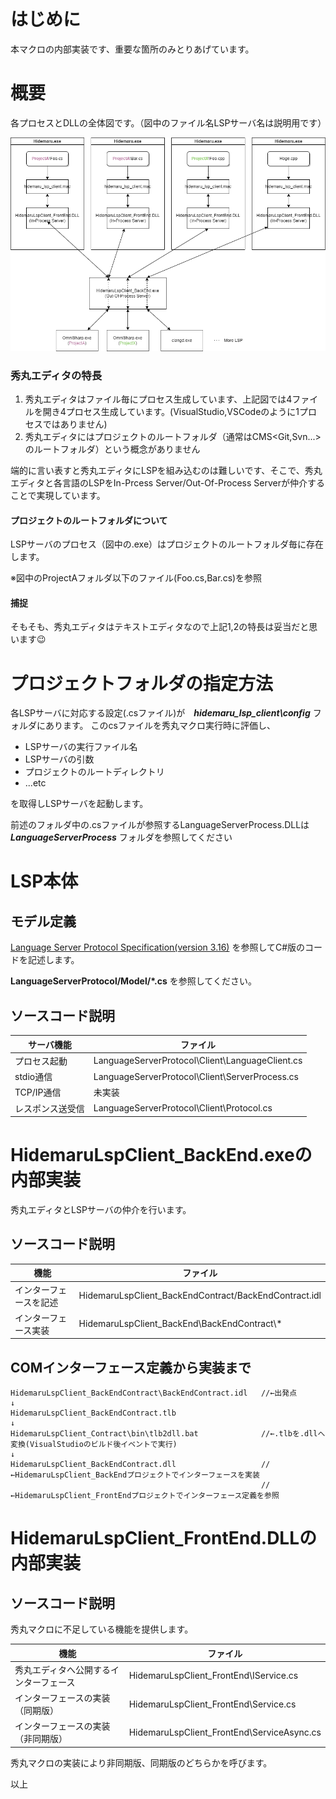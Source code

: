 ﻿# はじめに

本マクロの内部実装です、重要な箇所のみとりあげています。

# 概要

各プロセスとDLLの全体図です。（図中のファイル名LSPサーバ名は説明用です）

![概要](assets/Overview.drawio.png "概要")

### 秀丸エディタの特長

1. 秀丸エディタはファイル毎にプロセス生成しています、上記図では4ファイルを開き4プロセス生成しています。(VisualStudio,VSCodeのように1プロセスではありません)
2. 秀丸エディタにはプロジェクトのルートフォルダ（通常はCMS<Git,Svn...>のルートフォルダ）という概念がありません

端的に言い表すと秀丸エディタにLSPを組み込むのは難しいです、そこで、秀丸エディタと各言語のLSPをIn-Prcess Server/Out-Of-Process Serverが仲介することで実現しています。

#### プロジェクトのルートフォルダについて

LSPサーバのプロセス（図中の.exe）はプロジェクトのルートフォルダ毎に存在します。

※図中のProjectAフォルダ以下のファイル(Foo.cs,Bar.cs)を参照


#### 捕捉
そもそも、秀丸エディタはテキストエディタなので上記1,2の特長は妥当だと思います😉

# プロジェクトフォルダの指定方法

各LSPサーバに対応する設定(.csファイル)が　***hidemaru_lsp_client\config*** フォルダにあります。
このcsファイルを秀丸マクロ実行時に評価し、

- LSPサーバの実行ファイル名
- LSPサーバの引数
- プロジェクトのルートディレクトリ
- ...etc

を取得しLSPサーバを起動します。

前述のフォルダ中の.csファイルが参照するLanguageServerProcess.DLLは ***LanguageServerProcess*** フォルダを参照してください

# LSP本体

## モデル定義

[Language Server Protocol Specification(version 3.16)](https://microsoft.github.io/language-server-protocol/specification) を参照してC#版のコードを記述します。</p>
**LanguageServerProtocol/Model/*.cs** を参照してください。

## ソースコード説明

|サーバ機能|ファイル|
|--|--|
|プロセス起動|LanguageServerProtocol\Client\LanguageClient.cs|
|stdio通信|LanguageServerProtocol\Client\ServerProcess.cs|
|TCP/IP通信|未実装|
|レスポンス送受信|LanguageServerProtocol\Client\Protocol.cs|


# HidemaruLspClient_BackEnd.exeの内部実装

秀丸エディタとLSPサーバの仲介を行います。

## ソースコード説明

|機能|ファイル|
|--|--|
|インターフェースを記述|HidemaruLspClient_BackEndContract/BackEndContract.idl|
|インターフェース実装|HidemaruLspClient_BackEnd\BackEndContract\\*|

## COMインターフェース定義から実装まで

	HidemaruLspClient_BackEndContract\BackEndContract.idl   //←出発点
	↓
	HidemaruLspClient_BackEndContract.tlb
	↓
	HidemaruLspClient_Contract\bin\tlb2dll.bat              //←.tlbを.dllへ変換(VisualStudioのビルド後イベントで実行)
	↓
	HidemaruLspClient_BackEndContract.dll                   //←HidemaruLspClient_BackEndプロジェクトでインターフェースを実装
	                                                        //←HidemaruLspClient_FrontEndプロジェクトでインターフェース定義を参照

# HidemaruLspClient_FrontEnd.DLLの内部実装

## ソースコード説明

秀丸マクロに不足している機能を提供します。

|機能|ファイル|
|--|--|
|秀丸エディタへ公開するインターフェース|HidemaruLspClient_FrontEnd\IService.cs|
|インターフェースの実装（同期版）|HidemaruLspClient_FrontEnd\Service.cs|
|インターフェースの実装（非同期版）|HidemaruLspClient_FrontEnd\ServiceAsync.cs|

秀丸マクロの実装により非同期版、同期版のどちらかを呼びます。



以上